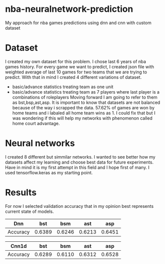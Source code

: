 # nba-neuralnetwork-prediction
My approach for nba games predictions using dnn and cnn with custom dataset
# Dataset
I created my own dataset for this problem. I chose last 6 years of nba games history. For every game we want to predict, I created json file with weighted average of last 10 games for two teams that we are trying to predict. With that in mind I created 4 different variations of dataset.
- basic/advance statistics treating team as one unit
- basic/advance statistics treating team as 7 players where last player is a combinations of roleplayers
Moving forward I am going to refer to them as bst,bsp,ast,asp.
It is important to know that datasets are not balanced because of the way i scrapped the data. 57.62% of games are won by home teams and i labaled all home team wins as 1. I could fix that but I was wondering if this will help my networks with phenomenon called home court advantage.
# Neural networks
I created 8 different but simmilar networks. I wanted to see better how my datasets affect my learning and choose best data for future experiments.
Have in mind it is my first attempt in this field and I hope first of many. I used tensorflow.keras as my starting point. 
# Results

For now I selected validation accuracy that in my opinion best represents current state of models. 

Dnn | bst | bsm | ast | asp 
--- | --- | --- | --- |---
Accuracy | 0.6389 | 0.6246 | 0.6213 | 0.6451 

Cnn1d | bst | bsm | ast | asp 
--- | --- | --- | --- |---
Accuracy | 0.6289 | 0.6110 | 0.6312 | 0.6528 
